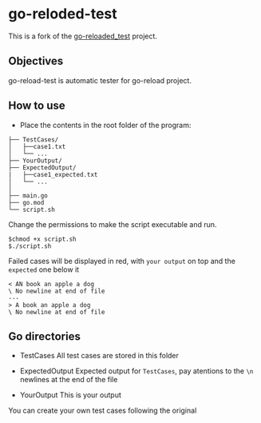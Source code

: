 # go-reloded-test
This is a fork of the [go-reloaded_test](https://github.com/saveAsPerfect/go-reloaded_test) project.

## Objectives
go-reload-test is automatic tester for go-reload project.

## How to use

- Place the contents in the root folder of the program:
```
├── TestCases/
│   ├──case1.txt
│   └── ...
├── YourOutput/
├── ExpectedOutput/
|   ├──case1_expected.txt
│   └── ...
│  
├── main.go
├── go.mod
└── script.sh

```
Change the permissions to make the script executable and run.
```
$chmod +x script.sh
$./script.sh
```

Failed cases will be displayed in red, with `your output` on top and the `expected` one below it
```
< AN book an apple a dog
\ No newline at end of file
---
> A book an apple a dog
\ No newline at end of file
```

## Go directories

- TestCases 
All test cases are stored in this folder 

- ExpectedOutput
Expected output for `TestCases`, pay atentions to the `\n` newlines at the end of the file

- YourOutput
This is your output

You can create your own test cases following the original